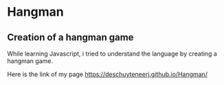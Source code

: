 # Hangman

## Creation of a hangman game

While learning Javascript, i tried to understand the language by creating a hangman game.

Here is the link of my page <https://deschuyteneerj.github.io/Hangman/>
